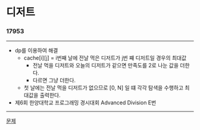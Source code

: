 # 디저트
### 17953
***
- dp를 이용하여 해결
	* cache[i][j] = i번째 날에 전날 먹은 디저트가 j번 쨰 디저트일 경우의 최대값
		- 전날 먹을 디저트와 오늘의 디저트가 같으면 만족도를 2로 나눈 값을 더한다.
		- 다르면 그냥 더한다.
	* 첫 날에는 전날 먹을 디저트가 없으므로 [0, N] 일 떄 각각 탐색을 수행하고 최대값을 출력한다.
- 제6회 한양대학교 프로그래밍 경시대회 Advanced Division E번
***
[문제](https://www.acmicpc.net/problem/17953)
			 
